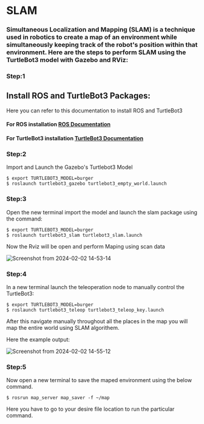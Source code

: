 # SLAM

###  Simultaneous Localization and Mapping (SLAM) is a technique used in robotics to create a map of an environment while simultaneously keeping track of the robot's position within that environment. Here are the steps to perform SLAM using the TurtleBot3 model with Gazebo and RViz:



### Step:1
## Install ROS and TurtleBot3 Packages:

Here you can refer to this documentation to install ROS and TurtleBot3

#### For ROS installation [ROS Documentation](https://wiki.ros.org/noetic/Installation/Ubuntu)

#### For TurtleBot3 installation [TurtleBot3 Documentation](https://emanual.robotis.com/docs/en/platform/turtlebot3/quick-start/#pc-setup)


### Step:2
Import and Launch the Gazebo's Turtlebot3 Model
```
$ export TURTLEBOT3_MODEL=burger
$ roslaunch turtlebot3_gazebo turtlebot3_empty_world.launch
```

### Step:3
Open the new terminal import the model and launch the slam package using the command:
```
$ export TURTLEBOT3_MODEL=burger
$ roslaunch turtlebot3_slam turtlebot3_slam.launch
```
Now the Rviz will be open and perform Maping using scan data

![Screenshot from 2024-02-02 14-53-14](https://github.com/sajinsathananthan2001/Gazebo-Projects/assets/93672391/582b4e7c-48fe-4c93-92df-2a84d8c55b57
)
### Step:4
In a new terminal launch the teleoperation node to manually control the TurtleBot3:
```
$ export TURTLEBOT3_MODEL=burger
$ roslaunch turtlebot3_teleop turtlebot3_teleop_key.launch
```
After this navigate manually throughout all the places in the map you will map the entire world using SLAM algorithem.

Here the example output:

![Screenshot from 2024-02-02 14-55-12](https://github.com/sajinsathananthan2001/Gazebo-Projects/assets/93672391/38924330-7e0b-42e4-8aa1-6585a1b1437d)

### Step:5
Now open a new terminal to save the maped environment using the below command.
```
$ rosrun map_server map_saver -f ~/map

```

Here you have to go to your desire file location to run the particular command.



